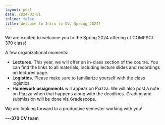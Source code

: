 ```yaml
---
layout: post
date: 2024-02-01
inline: false
title: Welcome to Intro to CV, Spring 2024!
---
```


We are excited to welcome you to the Spring 2024 offering of COMPSCI 370 class!

A few organizational moments:
- **Lectures.**
  This year, we will offer an in-class section of the course.
  You can find the links to all materials, including lecture slides and recordings on lectures page.
- **Logistics.** Please make sure to familiarize yourself with the class logistics.
- **Homework assignments** will appear on Piazza. We will also post a note on Piazza when that happens along with the deadlines. Grading and submission will be done via Gradescope.

We are looking forward to a productive semester working with you!

**---370 CV team**
